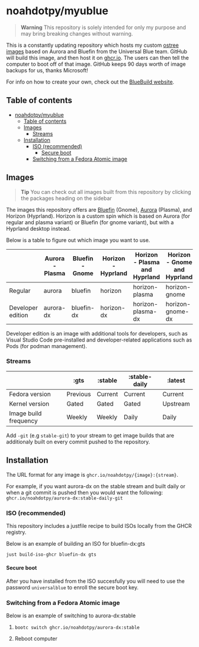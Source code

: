 # noahdotpy/myublue

> **Warning** This repository is solely intended for only my purpose and may bring breaking changes without warning.

This is a constantly updating repository which hosts my custom [ostree images](https://fedoraproject.org/wiki/Changes/OstreeNativeContainerStable) based on Aurora and Bluefin from the Universal Blue team.
GitHub will build this image, and then host it on [ghcr.io](https://github.com/features/packages).
The users can then tell the computer to boot off of that image.
GitHub keeps 90 days worth of image backups for us, thanks Microsoft!

For info on how to create your own, check out the [BlueBuild website](https://blue-build.org).

## Table of contents

- [noahdotpy/myublue](#noahdotpymyublue)
  - [Table of contents](#table-of-contents)
  - [Images](#images)
    - [Streams](#streams)
  - [Installation](#installation)
    - [ISO (recommended)](#iso-recommended)
      - [Secure boot](#secure-boot)
    - [Switching from a Fedora Atomic image](#switching-from-a-fedora-atomic-image)

## Images

> **Tip** You can check out all images built from this repository by clicking the packages heading on the sidebar

The images this repository offers are [Bluefin](https://projectbluefin.io) (Gnome), [Aurora](https://getaurora.dev) (Plasma), and Horizon (Hyprland). Horizon is a custom spin which is based on Aurora (for regular and plasma variant) or Bluefin (for gnome variant), but with a Hyprland desktop instead.

Below is a table to figure out which image you want to use.

|                   | Aurora - Plasma | Bluefin - Gnome | Horizon - Hyprland | Horizon - Plasma and Hyprland | Horizon - Gnome and Hyprland |
| ----------------- | --------------- | --------------- | ------------------ | ----------------------------- | ---------------------------- |
| Regular           | aurora          | bluefin         | horizon            | horizon-plasma                | horizon-gnome                |
| Developer edition | aurora-dx       | bluefin-dx      | horizon-dx         | horizon-plasma-dx             | horizon-gnome-dx             |

Developer edition is an image with additional tools for developers, such as Visual Studio Code pre-installed and developer-related applications such as Pods (for podman management).

### Streams

|                       | :gts     | :stable | :stable-daily | :latest  |
| --------------------- | -------- | ------- | ------------- | -------- |
| Fedora version        | Previous | Current | Current       | Current  |
| Kernel version        | Gated    | Gated   | Gated         | Upstream |
| Image build frequency | Weekly   | Weekly  | Daily         | Daily    |

Add `-git` (e.g `stable-git`) to your stream to get image builds that are additionaly built on every commit pushed to the repository.

## Installation

The URL format for any image is `ghcr.io/noahdotpy/{image}:{stream}`.

For example, if you want aurora-dx on the stable stream and built daily or when a git commit is pushed then you would want the following: `ghcr.io/noahdotpy/aurora-dx:stable-daily-git`

### ISO (recommended)

This repository includes a justfile recipe to build ISOs locally from the GHCR registry.

Below is an example of building an ISO for bluefin-dx:gts

```bash
just build-iso-ghcr bluefin-dx gts
```

#### Secure boot

After you have installed from the ISO succesfully you will need to use the password `universalblue` to enroll the secure boot key.

### Switching from a Fedora Atomic image

Below is an example of switching to aurora-dx:stable

1. `bootc switch ghcr.io/noahdotpy/aurora-dx:stable`

2. Reboot computer
